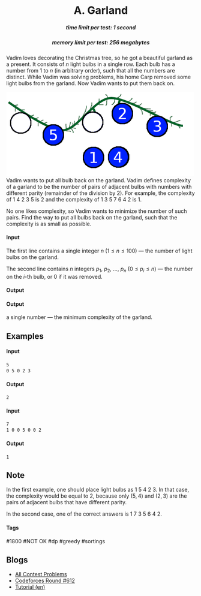 <h1 style='text-align: center;'> A. Garland</h1>

<h5 style='text-align: center;'>time limit per test: 1 second</h5>
<h5 style='text-align: center;'>memory limit per test: 256 megabytes</h5>

Vadim loves decorating the Christmas tree, so he got a beautiful garland as a present. It consists of $n$ light bulbs in a single row. Each bulb has a number from $1$ to $n$ (in arbitrary order), such that all the numbers are distinct. While Vadim was solving problems, his home Carp removed some light bulbs from the garland. Now Vadim wants to put them back on.

![](images/c87ff8b17badad0f05d83d783c8343a0a00725a6.png)Vadim wants to put all bulb back on the garland. Vadim defines complexity of a garland to be the number of pairs of adjacent bulbs with numbers with different parity (remainder of the division by $2$). For example, the complexity of 1 4 2 3 5 is $2$ and the complexity of 1 3 5 7 6 4 2 is $1$.

No one likes complexity, so Vadim wants to minimize the number of such pairs. Find the way to put all bulbs back on the garland, such that the complexity is as small as possible.

#### Input

The first line contains a single integer $n$ ($1 \le n \le 100$) — the number of light bulbs on the garland.

The second line contains $n$ integers $p_1,\ p_2,\ \ldots,\ p_n$ ($0 \le p_i \le n$) — the number on the $i$-th bulb, or $0$ if it was removed.

#### Output

#### Output

 a single number — the minimum complexity of the garland.

## Examples

#### Input


```text
5
0 5 0 2 3
```
#### Output


```text
2
```
#### Input


```text
7
1 0 0 5 0 0 2
```
#### Output


```text
1
```
## Note

In the first example, one should place light bulbs as 1 5 4 2 3. In that case, the complexity would be equal to 2, because only $(5, 4)$ and $(2, 3)$ are the pairs of adjacent bulbs that have different parity.

In the second case, one of the correct answers is 1 7 3 5 6 4 2. 



#### Tags 

#1800 #NOT OK #dp #greedy #sortings 

## Blogs
- [All Contest Problems](../Codeforces_Round_612_(Div._1).md)
- [Codeforces Round #612](../blogs/Codeforces_Round_612.md)
- [Tutorial (en)](../blogs/Tutorial_(en).md)
